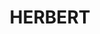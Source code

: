 ---
lastmod: '2025-04-06T06:05:19+00:00'
latitude: -12.557754
layout: suburb
longitude: 131.100668
postcode: 0836
state: NT
title: HERBERT
url: /nt/herbert/
---